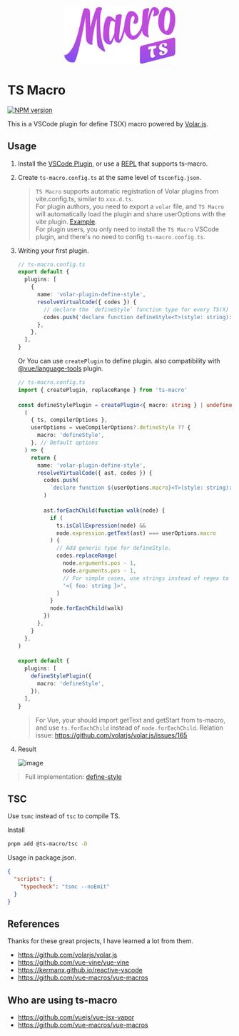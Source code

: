 <p align="center">
  <img src="/packages/vscode/assets/logo.png" width="250px" />
</p>

# TS Macro

<a href="https://npmjs.com/package/ts-macro">
  <img src="https://img.shields.io/npm/v/ts-macro.svg" alt="NPM version">
</a>

This is a VSCode plugin for define TS(X) macro powered by [Volar.js](https://github.com/volarjs/volar.js).

## Usage

1. Install the [VSCode Plugin](https://marketplace.visualstudio.com/items?itemName=zhiyuanzmj.vscode-ts-macro), or use a [REPL](https://repl.zmjs.dev) that supports ts-macro.

2. Create `ts-macro.config.ts` at the same level of `tsconfig.json`.

   > `TS Macro` supports automatic registration of Volar plugins from vite.config.ts, similar to `xxx.d.ts`. \
   >  For plugin authors, you need to export a `volar` file, and `TS Macro` will automatically load the plugin and share userOptions with the vite plugin. [Example](https://github.com/zhiyuanzmj/unplugin-vue-reactivity-function/tree/main/src). \
   >  For plugin users, you only need to install the `TS Macro` VSCode plugin, and there's no need to config `ts-macro.config.ts`.

3. Writing your first plugin.

   ```ts
   // ts-macro.config.ts
   export default {
     plugins: [
       {
         name: 'volar-plugin-define-style',
         resolveVirtualCode({ codes }) {
           // declare the `defineStyle` function type for every TS(X) files.
           codes.push('declare function defineStyle<T>(style: string): T ')
         },
       },
     ],
   }
   ```

   Or You can use `createPlugin` to define plugin. also compatibility with [@vue/language-tools](https://github.com/vuejs/language-tools) plugin.

   ```ts
   // ts-macro.config.ts
   import { createPlugin, replaceRange } from 'ts-macro'

   const defineStylePlugin = createPlugin<{ macro: string } | undefined>(
     (
       { ts, compilerOptions },
       userOptions = vueCompilerOptions?.defineStyle ?? {
         macro: 'defineStyle',
       }, // Default options
     ) => {
       return {
         name: 'volar-plugin-define-style',
         resolveVirtualCode({ ast, codes }) {
           codes.push(
             `declare function ${userOptions.macro}<T>(style: string): T `,
           )

           ast.forEachChild(function walk(node) {
             if (
               ts.isCallExpression(node) &&
               node.expression.getText(ast) === userOptions.macro
             ) {
               // Add generic type for defineStyle.
               codes.replaceRange(
                 node.arguments.pos - 1,
                 node.arguments.pos - 1,
                 // For simple cases, use strings instead of regex to generate types.
                 '<{ foo: string }>',
               )
             }
             node.forEachChild(walk)
           })
         },
       }
     },
   )

   export default {
     plugins: [
       defineStylePlugin({
         macro: 'defineStyle',
       }),
     ],
   }
   ```

   > For Vue, your should import getText and getStart from ts-macro, and use `ts.forEachChild` instead of `node.forEachChild`. Relation issue: https://github.com/volarjs/volar.js/issues/165

4. Result

   <img width="369" alt="image" src="https://github.com/user-attachments/assets/31578a94-fd0d-4f7d-836d-87d83b8e9bbc">

> Full implementation: [define-style](https://github.com/vuejs/vue-jsx-vapor/blob/main/packages/macros/src/volar/define-style.ts)

## TSC

Use `tsmc` instead of `tsc` to compile TS.

Install

```sh
pnpm add @ts-macro/tsc -D
```

Usage in package.json.

```json
{
  "scripts": {
    "typecheck": "tsmc --noEmit"
  }
}
```

## References

Thanks for these great projects, I have learned a lot from them.

- https://github.com/volarjs/volar.js
- https://github.com/vue-vine/vue-vine
- https://kermanx.github.io/reactive-vscode
- https://github.com/vue-macros/vue-macros

## Who are using ts-macro

- https://github.com/vuejs/vue-jsx-vapor
- https://github.com/vue-macros/vue-macros
